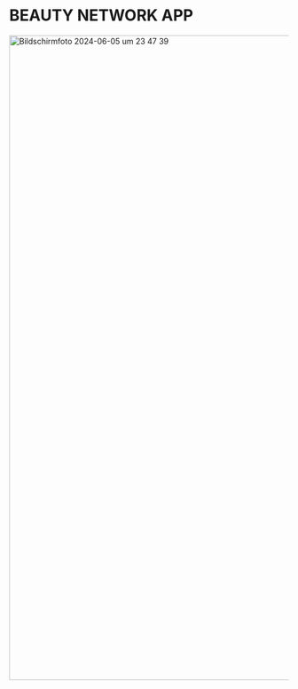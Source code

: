 # BEAUTY NETWORK APP


<img width="1162" alt="Bildschirmfoto 2024-06-05 um 23 47 39" src="https://github.com/SI-Classroom-Batch-014/batch14-abschlussprojekt-android-NADIXY/assets/147023164/c3fa22b6-d15b-4389-9bda-e3f27b3b6336">